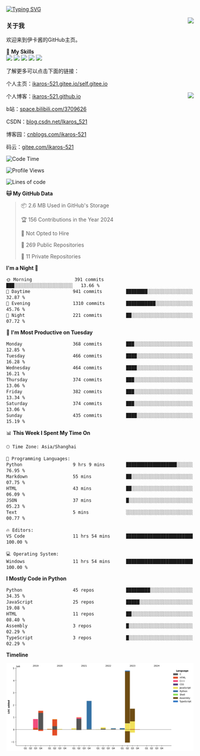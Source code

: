 [![Typing SVG](https://readme-typing-svg.herokuapp.com?size=25&duration=2500&color=8C43EA&vCenter=true&width=200&height=40&lines=Hi+Welcome+%F0%9F%91%8B%F0%9F%8F%BB;I'm+Love丶伊卡洛斯)](https://git.io/typing-svg)

<a href="#">
  <img align="right" src="https://github-readme-stats.vercel.app/api?username=Ikaros-521&count_private=true&show_icons=true&bg_color=15,f2f7fd,E0EAFC" />
</a>

### 关于我

欢迎来到伊卡酱的GitHub主页。

🌟 **My Skills**  
![](https://img.shields.io/badge/-C-A8B9CC?style=flat-square&logo=C&logoColor=fff)
![](https://img.shields.io/badge/-Python-3776AB?style=flat-square&logo=Python&logoColor=fff)
![](https://img.shields.io/badge/-JavaScript-F7DF1E?style=flat-square&logo=JavaScript&logoColor=fff)
![](https://img.shields.io/badge/-C++-00599C?style=flat-square&logo=Cpp&logoColor=fff)
![](https://img.shields.io/badge/-Linux-000000?style=flat-square&logo=Linux&logoColor=fff)

了解更多可以点击下面的链接：  

个人主页：[ikaros-521.gitee.io/self.gitee.io](https://ikaros-521.gitee.io/self.gitee.io/)  

<img align='right' src="https://github.com/Ikaros-521/Ikaros-521/assets/40910637/3a5e50bc-91dc-4aa5-b7a0-8b27ad1c2b33" height="432">

个人博客：[ikaros-521.github.io](https://ikaros-521.github.io/)  

b站：[space.bilibili.com/3709626](https://space.bilibili.com/3709626)  

CSDN：[blog.csdn.net/Ikaros_521](https://blog.csdn.net/Ikaros_521)  

博客园：[cnblogs.com/ikaros-521](https://www.cnblogs.com/ikaros-521)  

码云：[gitee.com/ikaros-521](https://gitee.com/ikaros-521)  


<!--START_SECTION:waka-->
![Code Time](http://img.shields.io/badge/Code%20Time-974%20hrs%2034%20mins-blue)

![Profile Views](http://img.shields.io/badge/Profile%20Views-17-blue)

![Lines of code](https://img.shields.io/badge/From%20Hello%20World%20I%27ve%20Written-13.6%20million%20lines%20of%20code-blue)

**🐱 My GitHub Data** 

> 📦 2.6 MB Used in GitHub's Storage 
 > 
> 🏆 156 Contributions in the Year 2024
 > 
> 🚫 Not Opted to Hire
 > 
> 📜 269 Public Repositories 
 > 
> 🔑 11 Private Repositories 
 > 
**I'm a Night 🦉** 

```text
🌞 Morning                391 commits         ███░░░░░░░░░░░░░░░░░░░░░░   13.66 % 
🌆 Daytime                941 commits         ████████░░░░░░░░░░░░░░░░░   32.87 % 
🌃 Evening                1310 commits        ███████████░░░░░░░░░░░░░░   45.76 % 
🌙 Night                  221 commits         ██░░░░░░░░░░░░░░░░░░░░░░░   07.72 % 
```
📅 **I'm Most Productive on Tuesday** 

```text
Monday                   368 commits         ███░░░░░░░░░░░░░░░░░░░░░░   12.85 % 
Tuesday                  466 commits         ████░░░░░░░░░░░░░░░░░░░░░   16.28 % 
Wednesday                464 commits         ████░░░░░░░░░░░░░░░░░░░░░   16.21 % 
Thursday                 374 commits         ███░░░░░░░░░░░░░░░░░░░░░░   13.06 % 
Friday                   382 commits         ███░░░░░░░░░░░░░░░░░░░░░░   13.34 % 
Saturday                 374 commits         ███░░░░░░░░░░░░░░░░░░░░░░   13.06 % 
Sunday                   435 commits         ████░░░░░░░░░░░░░░░░░░░░░   15.19 % 
```


📊 **This Week I Spent My Time On** 

```text
🕑︎ Time Zone: Asia/Shanghai

💬 Programming Languages: 
Python                   9 hrs 9 mins        ███████████████████░░░░░░   76.95 % 
Markdown                 55 mins             ██░░░░░░░░░░░░░░░░░░░░░░░   07.75 % 
HTML                     43 mins             ██░░░░░░░░░░░░░░░░░░░░░░░   06.09 % 
JSON                     37 mins             █░░░░░░░░░░░░░░░░░░░░░░░░   05.23 % 
Text                     5 mins              ░░░░░░░░░░░░░░░░░░░░░░░░░   00.77 % 

🔥 Editors: 
VS Code                  11 hrs 54 mins      █████████████████████████   100.00 % 

💻 Operating System: 
Windows                  11 hrs 54 mins      █████████████████████████   100.00 % 
```

**I Mostly Code in Python** 

```text
Python                   45 repos            █████████░░░░░░░░░░░░░░░░   34.35 % 
JavaScript               25 repos            █████░░░░░░░░░░░░░░░░░░░░   19.08 % 
HTML                     11 repos            ██░░░░░░░░░░░░░░░░░░░░░░░   08.40 % 
Assembly                 3 repos             █░░░░░░░░░░░░░░░░░░░░░░░░   02.29 % 
TypeScript               3 repos             █░░░░░░░░░░░░░░░░░░░░░░░░   02.29 % 
```



**Timeline**

![Lines of Code chart](https://raw.githubusercontent.com/Ikaros-521/Ikaros-521/main/assets/bar_graph.png)


<!--END_SECTION:waka-->


<!--
**Ikaros-521/Ikaros-521** is a ✨ _special_ ✨ repository because its `README.md` (this file) appears on your GitHub profile.

Here are some ideas to get you started:

- 🔭 I’m currently working on ...
- 🌱 I’m currently learning ...
- 👯 I’m looking to collaborate on ...
- 🤔 I’m looking for help with ...
- 💬 Ask me about ...
- 📫 How to reach me: ...
- 😄 Pronouns: ...
- ⚡ Fun fact: ...
-->

